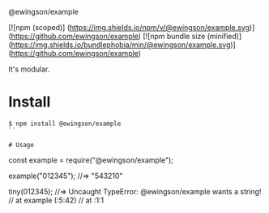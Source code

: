 @ewingson/example

[![npm (scoped)]
(https://img.shields.io/npm/v/@ewingson/example.svg)]
(https://github.com/ewingson/example)
[![npm bundle size (minified)]
(https://img.shields.io/bundlephobia/min/@ewingson/example.svg)]
(https://github.com/ewingson/example)

It's modular.

# Install

```
$ npm install @ewingson/example
``

# Usage

```
const example = require("@ewingson/example");

example("012345");
//=> "543210"

tiny(012345);
//=> Uncaught TypeError: @ewingson/example wants a string!
//    at example (<anonymous>:5:42)
//    at <anonymous>:1:1
  ```
